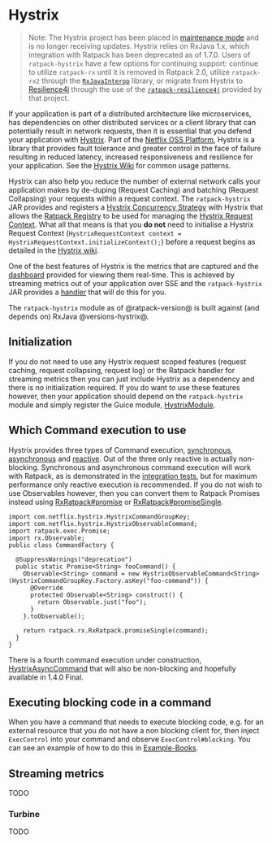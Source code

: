 # Hystrix

> Note: The Hystrix project has been placed in [maintenance mode](https://github.com/Netflix/Hystrix#hystrix-status) and is no longer receiving updates.
  Hystrix relies on RxJava 1.x, which integration with Ratpack has been deprecated as of 1.7.0. Users of `ratpack-hystrix` have a few options
  for continuing support: continue to utilize `ratpack-rx` until it is removed in Ratpack 2.0, utilize `ratpack-rx2` through the [`RxJavaInterop`](https://github.com/akarnokd/RxJavaInterop)
  library, or migrate from Hystrix to [Resilience4j](https://github.com/resilience4j/resilience4j) through the use of the
  [`ratpack-resilience4j`](https://github.com/resilience4j/resilience4j/tree/master/resilience4j-ratpack) provided by that project.

If your application is part of a distributed architecture like microservices, has dependencies on other distributed services or a client library that can potentially result in network requests, then it is essential that you defend your application 
with [Hystrix](https://github.com/Netflix/Hystrix/wiki). Part of the [Netflix OSS Platform](https://github.com/Netflix), Hystrix is a library that provides fault tolerance and greater control in the face of failure resulting in reduced latency, 
increased responsiveness and resilience for your application.  See the [Hystrix Wiki](https://github.com/Netflix/Hystrix/wiki/How-To-Use#Common-Patterns) for common usage patterns.
  
Hystrix can also help you reduce the number of external network calls your application makes by de-duping (Request Caching) and batching (Request Collapsing) your requests within a request context.  The `ratpack-hystrix` JAR provides and registers
a [Hystrix Concurrency Strategy](http://netflix.github.io/Hystrix/javadoc/index.html?com/netflix/hystrix/strategy/concurrent/HystrixConcurrencyStrategy.html) with Hystrix that allows the [Ratpack Registry](api/ratpack/exec/registry/Registry.html) 
to be used for managing the [Hystrix Request Context](http://netflix.github.io/Hystrix/javadoc/index.html?com/netflix/hystrix/strategy/concurrent/HystrixRequestContext.html).  What all that means is that you **do not** need to initialise a Hystrix Request Context
(`HystrixRequestContext context = HystrixRequestContext.initializeContext();`) before a request begins as detailed in the [Hystrix wiki](https://github.com/Netflix/Hystrix/wiki/How-To-Use#RequestContextSetup).

One of the best features of Hystrix is the metrics that are captured and the [dashboard](https://github.com/Netflix-Skunkworks/hystrix-dashboard/wiki) provided for viewing them real-time.  This is achieved by streaming metrics out of your application over SSE and 
the `ratpack-hystrix` JAR provides a [handler](api/ratpack/hystrix/HystrixMetricsEventStreamHandler.html) that will do this for you.
    
The `ratpack-hystrix` module as of @ratpack-version@ is built against (and depends on) RxJava @versions-hystrix@.

## Initialization

If you do not need to use any Hystrix request scoped features (request caching, request collapsing, request log) or the Ratpack handler for streaming metrics then you can just include Hystrix as a dependency and there is no initialization required.  If you do
want to use these features however, then your application should depend on the `ratpack-hystrix` module and simply register the Guice module, [HystrixModule](api/ratpack/hystrix/HystrixModule.html).
 
## Which Command execution to use

Hystrix provides three types of Command execution, [synchronous](https://github.com/Netflix/Hystrix/wiki/How-To-Use#Synchronous-Execution), [asynchronous](https://github.com/Netflix/Hystrix/wiki/How-To-Use#asynchronous-execution) and [reactive](https://github.com/Netflix/Hystrix/wiki/How-To-Use#reactive-execution).
Out of the three only reactive is actually non-blocking.  Synchronous and asynchronous command execution will work with Ratpack, as is demonstrated in the [integration tests](https://github.com/ratpack/ratpack/blob/master/ratpack-hystrix/src/test/groovy/ratpack/hystrix/HystrixRequestCachingSpec.groovy#L128), 
but for maximum performance only reactive execution is recommended.  If you do not wish to use Observables however, then you can convert them to Ratpack Promises instead using [RxRatpack#promise](api/ratpack/rx/RxRatpack.html#promise-rx.Observable-)
or [RxRatpack#promiseSingle](api/ratpack/rx/RxRatpack.html#promiseSingle-rx.Observable-).

```language-java
import com.netflix.hystrix.HystrixCommandGroupKey;
import com.netflix.hystrix.HystrixObservableCommand;
import ratpack.exec.Promise;
import rx.Observable;
public class CommandFactory {

  @SuppressWarnings("deprecation")
  public static Promise<String> fooCommand() {
    Observable<String> command = new HystrixObservableCommand<String>(HystrixCommandGroupKey.Factory.asKey("foo-command")) {
      @Override
      protected Observable<String> construct() {
        return Observable.just("foo");
      }
    }.toObservable();

    return ratpack.rx.RxRatpack.promiseSingle(command);
  }
}
```

There is a fourth command execution under construction, [HystrixAsyncCommand](https://github.com/Netflix/Hystrix/issues/321) that will also be non-blocking and hopefully available in 1.4.0 Final.

## Executing blocking code in a command

When you have a command that needs to execute blocking code, e.g. for an external resource that you do not have a non blocking client for, then inject `ExecControl` into your command and observe
`ExecControl#blocking`.  You can see an example of how to do this in [Example-Books](https://github.com/ratpack/example-books/blob/master/src/main/groovy/ratpack/example/books/BookDbCommands.groovy#L37).

## Streaming metrics

TODO

### Turbine

TODO
